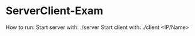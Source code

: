 # ServerClient-Exam


How to run:
Start server with: ./server <job-file> <port>
Start client with: ./client <IP/Name> <port>

